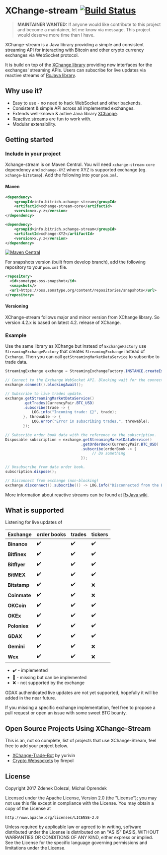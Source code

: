 # XChange-stream [![Build Status](https://travis-ci.org/bitrich-info/xchange-stream.svg?branch=master)](https://travis-ci.org/bitrich-info/xchange-stream)
> **MAINTAINER WANTED:** If anyone would like contribute to this project and become a maintainer, let me know via message. This project would deserve more time than I have.

XChange-stream is a Java library providing a simple and consistent streaming API for interacting with Bitcoin and other crypto currency exchanges via WebSocket protocol.

It is build on top of the [XChange library](https://github.com/timmolter/XChange) providing new interfaces for the exchanges' streaming APIs. Users can subscribe for live updates via reactive streams of [RxJava library](https://github.com/ReactiveX/RxJava).

## Why use it?

- Easy to use - no need to hack WebSocket and other backends.
- Consistent & simple API across all implemented exchanges.
- Extends well-known & active Java library [XChange](http://knowm.org/open-source/xchange/).
- [Reactive streams](http://reactivex.io/) are fun to work with. 
- Modular extensibility.

## Getting started

### Include in your project

Xchange-stream is on Maven Central. You will need `xchange-stream-core` dependency and `xchange-XYZ` where XYZ is supported exchange (eg. `xchange-bitstamp`). Add the following into your `pom.xml`.


#### Maven

```xml
<dependency>
    <groupId>info.bitrich.xchange-stream</groupId>
    <artifactId>xchange-stream-core</artifactId>
    <version>x.y.z</version>
</dependency>

<dependency>
    <groupId>info.bitrich.xchange-stream</groupId>
    <artifactId>xchange-XYZ</artifactId>
    <version>x.y.z</version>
</dependency>
```

[![Maven Central](https://maven-badges.herokuapp.com/maven-central/info.bitrich.xchange-stream/xchange-stream-core/badge.svg?style=flat)](https://search.maven.org/#search%7Cga%7C1%7Ca%3A%22xchange-stream-core%22)

For snapshots version (built from develop branch), add the following repository to your `pom.xml` file.

```xml
<repository>
  <id>sonatype-oss-snapshot</id>
  <snapshots/>
  <url>https://oss.sonatype.org/content/repositories/snapshots</url>
</repository>
```

#### Versioning 

XChange-stream follows major and minor version from XChange library. So version 4.2.x is based on latest 4.2. release of XChange.


### Example

Use the same library as XChange but instead of `ExchangeFactory` use `StreamingExchangeFactory` that creates `StreamingExchange` instead of `Exchange`. Then you can call `getStreamingMarketDataService` to subscribe to trade data.

```java
StreamingExchange exchange = StreamingExchangeFactory.INSTANCE.createExchange(BitstampStreamingExchange.class.getName());

// Connect to the Exchange WebSocket API. Blocking wait for the connection.
exchange.connect().blockingAwait();

// Subscribe to live trades update.
exchange.getStreamingMarketDataService()
        .getTrades(CurrencyPair.BTC_USD)
        .subscribe(trade -> {
            LOG.info("Incoming trade: {}", trade);
        }, throwable -> {
            LOG.error("Error in subscribing trades.", throwable);
        });

// Subscribe order book data with the reference to the subscription.
Disposable subscription = exchange.getStreamingMarketDataService()
                                  .getOrderBook(CurrencyPair.BTC_USD)
                                  .subscribe(orderBook -> {
                                       // Do something
                                  });

// Unsubscribe from data order book.
subscription.dispose();

// Disconnect from exchange (non-blocking)
exchange.disconnect().subscribe(() -> LOG.info("Disconnected from the Exchange"));
```
More information about reactive streams can be found at [RxJava wiki](https://github.com/ReactiveX/RxJava/wiki). 

## What is supported

Listening for live updates of

Exchange | order books | trades | tickers
-------- | ----------- | ------ | -------
**Binance** | :heavy_check_mark: | :heavy_check_mark: | :heavy_check_mark:
**Bitfinex** | :heavy_check_mark: | :heavy_check_mark: | :heavy_check_mark:
**Bitflyer** | :heavy_check_mark: | :heavy_check_mark: | :heavy_check_mark:
**BitMEX** | :heavy_check_mark: | :heavy_check_mark: | :heavy_check_mark:
**Bitstamp** | :heavy_check_mark: | :heavy_check_mark: | :x:
**Coinmate** | :heavy_check_mark: | :heavy_check_mark: | :x:
**OKCoin** | :heavy_check_mark: | :heavy_check_mark: | :heavy_check_mark:
**OKEx** | :heavy_check_mark: | :heavy_check_mark: | :heavy_check_mark:
**Poloniex** | :heavy_check_mark: | :heavy_check_mark: | :heavy_check_mark:
**GDAX** | :heavy_check_mark: | :heavy_check_mark: | :heavy_check_mark:
**Gemini** | :heavy_check_mark: | :heavy_check_mark: | :x:
**Wex** | :heavy_check_mark: | :heavy_check_mark: | :x:

- :heavy_check_mark: - implemented
- :construction: - missing but can be implemented
- :x: - not supported by the exchange

GDAX authenticated live updates are not yet supported, hopefully it will be added in the near future. 

If you missing a specific exchange implementation, feel free to propose a pull request or open an issue with some sweet BTC bounty. 
 
## Open Source Projects Using XChange-Stream

This is an, not so complete, list of projects that use XChange-Stream, feel free to add your project below.
- [XChange-Trade-Bot](https://github.com/yurivin/xchange-trade-bot) by yurivin
- [Crypto Websockets](https://github.com/firepol/crypto-websockets) by firepol

## License
Copyright 2017 Zdenek Dolezal, Michal Oprendek

Licensed under the Apache License, Version 2.0 (the "License");
you may not use this file except in compliance with the License.
You may obtain a copy of the License at

    http://www.apache.org/licenses/LICENSE-2.0

Unless required by applicable law or agreed to in writing, software
distributed under the License is distributed on an "AS IS" BASIS,
WITHOUT WARRANTIES OR CONDITIONS OF ANY KIND, either express or implied.
See the License for the specific language governing permissions and
limitations under the License.

